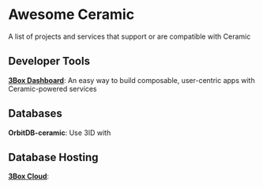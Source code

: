 # Awesome Ceramic
A list of projects and services that support or are compatible with Ceramic

## Developer Tools

[**3Box Dashboard**](http://3box.io): An easy way to build composable, user-centric apps with Ceramic-powered services

## Databases

**OrbitDB-ceramic**: Use 3ID with

## Database Hosting

[**3Box Cloud**](http://3box.io): 
